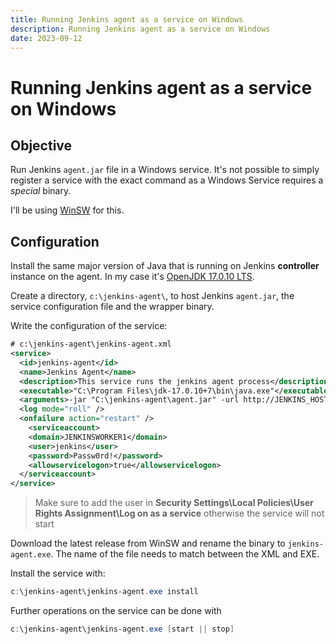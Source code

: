 ```yaml
---
title: Running Jenkins agent as a service on Windows
description: Running Jenkins agent as a service on Windows
date: 2023-09-12
---
```

# Running Jenkins agent as a service on Windows

## Objective

Run Jenkins `agent.jar` file in a Windows service. It's not possible to simply register a service with the exact command as a Windows Service requires a *special* binary.

I'll be using [WinSW](https://github.com/winsw/winsw) for this.

## Configuration

Install the same major version of Java that is running on Jenkins **controller** instance on the agent. In my case it's [OpenJDK 17.0.10 LTS](https://learn.microsoft.com/en-us/java/openjdk/download#openjdk-17010-lts--see-previous-releases).

Create a directory, `c:\jenkins-agent\`, to host Jenkins `agent.jar`, the service configuration file and the wrapper binary.

Write the configuration of the service:

```xml
# c:\jenkins-agent\jenkins-agent.xml
<service>
  <id>jenkins-agent</id>
  <name>Jenkins Agent</name>
  <description>This service runs the jenkins agent process</description>
  <executable>"C:\Program Files\jdk-17.0.10+7\bin\java.exe"</executable>
  <arguments>-jar "C:\jenkins-agent\agent.jar" -url http://JENKINS_HOST/ -secret JENKINS_AGENT_SECRET -name "jenkins-worker-1" -workDir "C:\jenkins"</arguments>
  <log mode="roll" />
  <onfailure action="restart" />
    <serviceaccount>
    <domain>JENKINSWORKER1</domain>
    <user>jenkins</user>
    <password>Passw0rd!</password>
    <allowservicelogon>true</allowservicelogon>
  </serviceaccount>
</service>
```

> Make sure to add the user in **Security Settings\Local Policies\User Rights Assignment\Log on as a service** otherwise the service will not start

Download the latest release from WinSW and rename the binary to `jenkins-agent.exe`. The name of the file needs to match between the XML and EXE.

Install the service with:

```powershell
c:\jenkins-agent\jenkins-agent.exe install
```

Further operations on the service can be done with

```powershell
c:\jenkins-agent\jenkins-agent.exe [start || stop]
```



